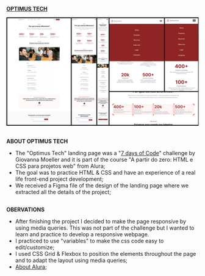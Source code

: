 [**OPTIMUS TECH**](https://rodrigozandeoliveira.github.io/Alura_7DaysChallenge_OptimusTech/)

![Optimus Tech Preview](RodrigoZandeOliveira_Exercise_OptimusTech_Preview.jpg)

##

**ABOUT OPTIMUS TECH**

- The "Optimus Tech" landing page was a "[7 days of Code](https://7daysofcode.io/matricula/html-css)" challenge by Giovanna Moeller and it is part of the course "A partir do zero: HTML e CSS para projetos web" from Alura;
- The goal was to practice HTML & CSS and have an experience of a real life front-end project development;
- We received a Figma file of the design of the landing page where we extracted all the details of the project;

##

**OBERVATIONS**

- After finishing the project I decided to make the page responsive by using media queries. This was not part of the challenge but I wanted to learn and practice to develop a responsive webpage.
- I practiced to use "variables" to make the css code easy to edit/customize;
- I used CSS Grid & Flexbox to position the elements throughout the page and to adapt the layout using media queries;
- [About Alura](https://www.alura.com.br);
